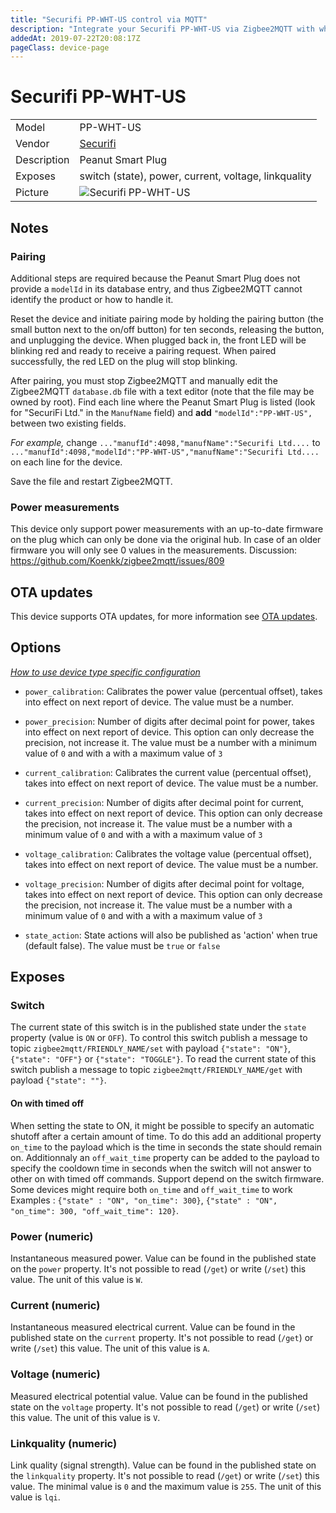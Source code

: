 ```yaml
---
title: "Securifi PP-WHT-US control via MQTT"
description: "Integrate your Securifi PP-WHT-US via Zigbee2MQTT with whatever smart home infrastructure you are using without the vendor's bridge or gateway."
addedAt: 2019-07-22T20:08:17Z
pageClass: device-page
---
```


<!-- !!!! -->
<!-- ATTENTION: This file is auto-generated through docgen! -->
<!-- You can only edit the "Notes"-Section between the two comment lines "Notes BEGIN" and "Notes END". -->
<!-- Do not use h1 or h2 heading within "## Notes"-Section. -->
<!-- !!!! -->

# Securifi PP-WHT-US

|     |     |
|-----|-----|
| Model | PP-WHT-US  |
| Vendor  | [Securifi](/supported-devices/#v=Securifi)  |
| Description | Peanut Smart Plug |
| Exposes | switch (state), power, current, voltage, linkquality |
| Picture | ![Securifi PP-WHT-US](https://www.zigbee2mqtt.io/images/devices/PP-WHT-US.png) |


<!-- Notes BEGIN: You can edit here. Add "## Notes" headline if not already present. -->
## Notes


### Pairing
Additional steps are required because the Peanut Smart Plug does not provide a `modelId` in its database entry,
and thus Zigbee2MQTT cannot identify the product or how to handle it.

Reset the device and initiate pairing mode by holding the pairing button
(the small button next to the on/off button) for ten seconds, releasing the button,
and unplugging the device.
When plugged back in, the front LED will be blinking red and ready to receive a pairing request.
When paired successfully, the red LED on the plug will stop blinking.

After pairing, you must stop Zigbee2MQTT and manually edit the Zigbee2MQTT `database.db` file with a
text editor (note that the file may be owned by root).
Find each line where the Peanut Smart Plug is listed (look for "SecuriFi Ltd." in the `ManufName` field)
and **add** `"modelId":"PP-WHT-US",` between two existing fields.

*For example,* change `..."manufId":4098,"manufName":"Securifi Ltd....`
to `..."manufId":4098,"modelId":"PP-WHT-US","manufName":"Securifi Ltd....`
on each line for the device.

Save the file and restart Zigbee2MQTT.


### Power measurements
This device only support power measurements with an up-to-date firmware on the plug which can only be done
via the original hub. In case of an older firmware you will only see 0 values in the measurements.
Discussion: https://github.com/Koenkk/zigbee2mqtt/issues/809
<!-- Notes END: Do not edit below this line -->


## OTA updates
This device supports OTA updates, for more information see [OTA updates](../guide/usage/ota_updates.md).


## Options
*[How to use device type specific configuration](../guide/configuration/devices-groups.md#specific-device-options)*

* `power_calibration`: Calibrates the power value (percentual offset), takes into effect on next report of device. The value must be a number.

* `power_precision`: Number of digits after decimal point for power, takes into effect on next report of device. This option can only decrease the precision, not increase it. The value must be a number with a minimum value of `0` and with a with a maximum value of `3`

* `current_calibration`: Calibrates the current value (percentual offset), takes into effect on next report of device. The value must be a number.

* `current_precision`: Number of digits after decimal point for current, takes into effect on next report of device. This option can only decrease the precision, not increase it. The value must be a number with a minimum value of `0` and with a with a maximum value of `3`

* `voltage_calibration`: Calibrates the voltage value (percentual offset), takes into effect on next report of device. The value must be a number.

* `voltage_precision`: Number of digits after decimal point for voltage, takes into effect on next report of device. This option can only decrease the precision, not increase it. The value must be a number with a minimum value of `0` and with a with a maximum value of `3`

* `state_action`: State actions will also be published as 'action' when true (default false). The value must be `true` or `false`


## Exposes

### Switch 
The current state of this switch is in the published state under the `state` property (value is `ON` or `OFF`).
To control this switch publish a message to topic `zigbee2mqtt/FRIENDLY_NAME/set` with payload `{"state": "ON"}`, `{"state": "OFF"}` or `{"state": "TOGGLE"}`.
To read the current state of this switch publish a message to topic `zigbee2mqtt/FRIENDLY_NAME/get` with payload `{"state": ""}`.

#### On with timed off
When setting the state to ON, it might be possible to specify an automatic shutoff after a certain amount of time. To do this add an additional property `on_time` to the payload which is the time in seconds the state should remain on.
Additionnaly an `off_wait_time` property can be added to the payload to specify the cooldown time in seconds when the switch will not answer to other on with timed off commands.
Support depend on the switch firmware. Some devices might require both `on_time` and `off_wait_time` to work
Examples : `{"state" : "ON", "on_time": 300}`, `{"state" : "ON", "on_time": 300, "off_wait_time": 120}`.

### Power (numeric)
Instantaneous measured power.
Value can be found in the published state on the `power` property.
It's not possible to read (`/get`) or write (`/set`) this value.
The unit of this value is `W`.

### Current (numeric)
Instantaneous measured electrical current.
Value can be found in the published state on the `current` property.
It's not possible to read (`/get`) or write (`/set`) this value.
The unit of this value is `A`.

### Voltage (numeric)
Measured electrical potential value.
Value can be found in the published state on the `voltage` property.
It's not possible to read (`/get`) or write (`/set`) this value.
The unit of this value is `V`.

### Linkquality (numeric)
Link quality (signal strength).
Value can be found in the published state on the `linkquality` property.
It's not possible to read (`/get`) or write (`/set`) this value.
The minimal value is `0` and the maximum value is `255`.
The unit of this value is `lqi`.

